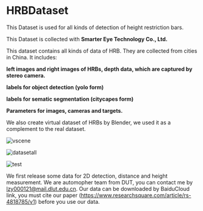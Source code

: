 # HRBDataset
This Dataset is used for all kinds of detection of height restriction bars.  

This Dataset is collected with **Smarter Eye Technology Co., Ltd.**  

This dataset contains all kinds of data of HRB. They are collected from cities in China. It includes:   

**left images and right images of HRBs, depth data, which are captured by stereo camera.**

**labels for object detection (yolo form)**  

**labels for sematic segmentation (citycapes form)**  

**Parameters for images, cameras and targets.**  

We also create virtual dataset of HRBs by Blender, we used it as a complement to the real dataset.

![vscene](https://github.com/user-attachments/assets/ea871714-18d0-405d-a42b-0a3289af494a)

![datasetall](https://github.com/user-attachments/assets/61485a59-4b58-4189-9dee-af910d9437c4)

![test](https://github.com/user-attachments/assets/550ba05c-d7a5-4cd4-a167-35b830245044)

We first release some data for 2D detection, distance and height measurement.
We are automopher team from DUT, you can contact me by lzy000121@mail.dlut.edu.cn.
Our data can be downloaded by BaiduCloud link, you must cite our paper (https://www.researchsquare.com/article/rs-4818785/v1) before you use our data.
